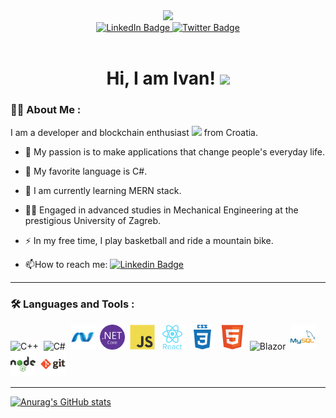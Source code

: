 <div id="header" align="center">
  <img src="https://media.giphy.com/media/M9gbBd9nbDrOTu1Mqx/giphy.gif" width="100"/>
  <div id="badges" align="center">
  <a href="https://www.linkedin.com/in/ivan-garmaz-26b2b3241">
    <img src="https://img.shields.io/badge/LinkedIn-blue?style=for-the-badge&logo=linkedin&logoColor=white" alt="LinkedIn Badge"/>
  </a>
  <a href="https://twitter.com/GarmazIvan">
    <img src="https://img.shields.io/badge/Twitter-blue?style=for-the-badge&logo=twitter&logoColor=white" alt="Twitter Badge"/>
  </a>
</div>
  <img src="https://komarev.com/ghpvc/?username=Garmaz23&style=flat-square&color=blue" alt=""/>
  <h1>
  Hi, I am Ivan!
    <img src="https://media.giphy.com/media/hvRJCLFzcasrR4ia7z/giphy.gif" width="31"/>
    </h1>
    </div>


### :man_technologist: About Me :
I am a developer and blockchain enthusiast <img src="https://media.giphy.com/media/WUlplcMpOCEmTGBtBW/giphy.gif" width="30"> from Croatia.

- :telescope: My passion is to make applications that change people's everyday life.
  
- :dart: My favorite language is C#.

- :seedling: I am currently learning MERN stack.
  
- 👨‍🏭 Engaged in advanced studies in Mechanical Engineering at the prestigious University of Zagreb.
  
- :zap: In my free time, I play basketball and ride a mountain bike.

- :mailbox:How to reach me: [![Linkedin Badge](https://img.shields.io/badge/-ivangarmaz-blue?style=flat&logo=Linkedin&logoColor=white)](https://www.linkedin.com/in/ivan-garmaz-26b2b3241)

---

### :hammer_and_wrench: Languages and Tools :
  <div>
   <img src="https://user-images.githubusercontent.com/42747200/46140125-da084900-c26d-11e8-8ea7-c45ae6306309.png" title="C++" alt="C++" width="40" height="40"/>&nbsp;
  <img src="https://iconape.com/wp-content/png_logo_vector/c.png" title="C#" alt="C#" width="40" height="40"/>&nbsp;
  <img src="https://github.com/devicons/devicon/blob/master/icons/dot-net/dot-net-original.svg" title="ASP.NET" alt="ASP.NET" width="40" height="40"/>&nbsp;
  <img src="https://github.com/devicons/devicon/blob/master/icons/dotnetcore/dotnetcore-original.svg" title=".NET Core" alt=".NET Core" width="40" height="40"/>&nbsp;
  <img src="https://github.com/devicons/devicon/blob/master/icons/javascript/javascript-original.svg" title="JavaScript" alt="JavaScript" width="40" height="40"/>&nbsp;
  <img src="https://github.com/devicons/devicon/blob/master/icons/react/react-original-wordmark.svg" title="React" alt="React" width="40" height="40"/>&nbsp;
  <img src="https://github.com/devicons/devicon/blob/master/icons/css3/css3-plain-wordmark.svg"  title="CSS3" alt="CSS" width="40" height="40"/>&nbsp;
  <img src="https://github.com/devicons/devicon/blob/master/icons/html5/html5-original.svg" title="HTML5" alt="HTML" width="40" height="40"/>&nbsp;
  <img src="https://cdn.worldvectorlogo.com/logos/blazor.svg" title="Blazor" alt="Blazor" width="40" height="40"/>&nbsp;
  <img src="https://github.com/devicons/devicon/blob/master/icons/mysql/mysql-original-wordmark.svg" title="MySQL"  alt="MySQL" width="40" height="40"/>&nbsp;
  <img src="https://github.com/devicons/devicon/blob/master/icons/nodejs/nodejs-original-wordmark.svg" title="NodeJS" alt="NodeJS" width="40" height="40"/>&nbsp;
  <img src="https://github.com/devicons/devicon/blob/master/icons/git/git-original-wordmark.svg" title="Git" alt="Git" width="40" height="40"/>&nbsp;
  
</div>

---
[![Anurag's GitHub stats](https://github-readme-stats.vercel.app/api/top-langs?username=Garmaz23&layout=compact&theme=vision-friendly-dark)](https://github.com/anuraghazra/github-readme-stats)


<!---
Garmaz23/Garmaz23 is a ✨ special ✨ repository because its `README.md` (this file) appears on your GitHub profile.
You can click the Preview link to take a look at your changes.
--->
